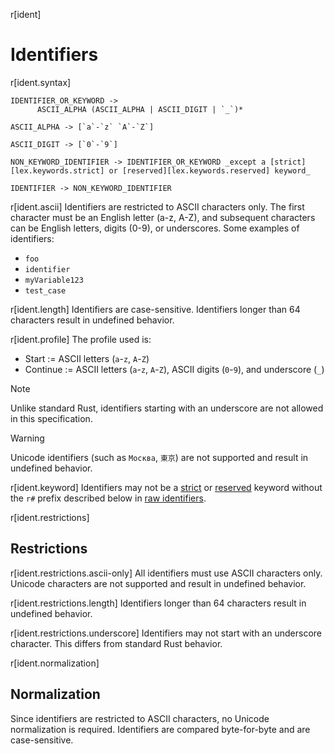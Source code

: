 r[ident]
# Identifiers

r[ident.syntax]
```grammar,lexer
IDENTIFIER_OR_KEYWORD ->
      ASCII_ALPHA (ASCII_ALPHA | ASCII_DIGIT | `_`)*

ASCII_ALPHA -> [`a`-`z` `A`-`Z`]

ASCII_DIGIT -> [`0`-`9`]

NON_KEYWORD_IDENTIFIER -> IDENTIFIER_OR_KEYWORD _except a [strict][lex.keywords.strict] or [reserved][lex.keywords.reserved] keyword_

IDENTIFIER -> NON_KEYWORD_IDENTIFIER
```

<!-- When updating the version, update the UAX links, too. -->
r[ident.ascii]
Identifiers are restricted to ASCII characters only. The first character must be an English letter (a-z, A-Z), and subsequent characters can be English letters, digits (0-9), or underscores. Some examples of identifiers:

* `foo`
* `identifier`
* `myVariable123`
* `test_case`

r[ident.length]
Identifiers are case-sensitive. Identifiers longer than 64 characters result in undefined behavior.

r[ident.profile]
The profile used is:

* Start := ASCII letters (`a`-`z`, `A`-`Z`)
* Continue := ASCII letters (`a`-`z`, `A`-`Z`), ASCII digits (`0`-`9`), and underscore (`_`)

> [!NOTE]
> Unlike standard Rust, identifiers starting with an underscore are not allowed in this specification.

> [!WARNING]
> Unicode identifiers (such as `Москва`, `東京`) are not supported and result in undefined behavior.

r[ident.keyword]
Identifiers may not be a [strict] or [reserved] keyword without the `r#` prefix described below in [raw identifiers](#raw-identifiers).

r[ident.restrictions]
## Restrictions

r[ident.restrictions.ascii-only]
All identifiers must use ASCII characters only. Unicode characters are not supported and result in undefined behavior.

r[ident.restrictions.length]
Identifiers longer than 64 characters result in undefined behavior.

r[ident.restrictions.underscore]
Identifiers may not start with an underscore character. This differs from standard Rust behavior.

r[ident.normalization]
## Normalization

Since identifiers are restricted to ASCII characters, no Unicode normalization is required. Identifiers are compared byte-for-byte and are case-sensitive.

[`extern crate`]: items/extern-crates.md
[`no_mangle`]: abi.md#the-no_mangle-attribute
[`path` attribute]: items/modules.md#the-path-attribute
[external blocks]: items/external-blocks.md
[module]: items/modules.md
[path]: paths.md
[reserved]: keywords.md#reserved-keywords
[strict]: keywords.md#strict-keywords
